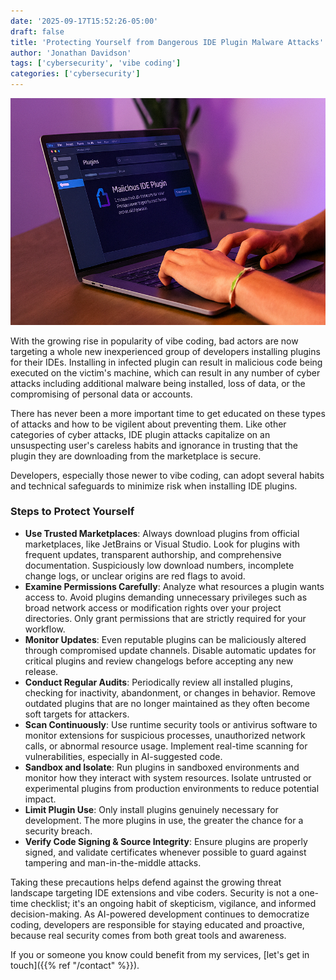 ```yaml
---
date: '2025-09-17T15:52:26-05:00'
draft: false
title: 'Protecting Yourself from Dangerous IDE Plugin Malware Attacks'
author: 'Jonathan Davidson'
tags: ['cybersecurity', 'vibe coding']
categories: ['cybersecurity']
---
```


![vibe-coding-security](malware-ide-plugin.png)

With the growing rise in popularity of vibe coding, bad actors are now targeting a whole new inexperienced group of developers installing plugins for their IDEs. Installing in infected plugin can result in malicious code being executed on the victim's machine, which can result in any number of cyber attacks including additional malware being installed, loss of data, or the compromising of personal data or accounts.

There has never been a more important time to get educated on these types of attacks and how to be vigilent about preventing them. Like other categories of cyber attacks, IDE plugin attacks capitalize on an unsuspecting user's careless habits and ignorance in trusting that the plugin they are downloading from the marketplace is secure.

Developers, especially those newer to vibe coding, can adopt several habits and technical safeguards to minimize risk when installing IDE plugins.

### Steps to Protect Yourself

- **Use Trusted Marketplaces**: Always download plugins from official marketplaces, like JetBrains or Visual Studio. Look for plugins with frequent updates, transparent authorship, and comprehensive documentation. Suspiciously low download numbers, incomplete change logs, or unclear origins are red flags to avoid.
- **Examine Permissions Carefully**: Analyze what resources a plugin wants access to. Avoid plugins demanding unnecessary privileges such as broad network access or modification rights over your project directories. Only grant permissions that are strictly required for your workflow.
- **Monitor Updates**: Even reputable plugins can be maliciously altered through compromised update channels. Disable automatic updates for critical plugins and review changelogs before accepting any new release.
- **Conduct Regular Audits**: Periodically review all installed plugins, checking for inactivity, abandonment, or changes in behavior. Remove outdated plugins that are no longer maintained as they often become soft targets for attackers.
- **Scan Continuously**: Use runtime security tools or antivirus software to monitor extensions for suspicious processes, unauthorized network calls, or abnormal resource usage. Implement real-time scanning for vulnerabilities, especially in AI-suggested code.
- **Sandbox and Isolate**: Run plugins in sandboxed environments and monitor how they interact with system resources. Isolate untrusted or experimental plugins from production environments to reduce potential impact.
- **Limit Plugin Use**: Only install plugins genuinely necessary for development. The more plugins in use, the greater the chance for a security breach.
- **Verify Code Signing & Source Integrity**: Ensure plugins are properly signed, and validate certificates whenever possible to guard against tampering and man-in-the-middle attacks.

Taking these precautions helps defend against the growing threat landscape targeting IDE extensions and vibe coders. Security is not a one-time checklist; it's an ongoing habit of skepticism, vigilance, and informed decision-making. As AI-powered development continues to democratize coding, developers are responsible for staying educated and proactive, because real security comes from both great tools and awareness.

If you or someone you know could benefit from my services, [let's get in touch]({{% ref "/contact" %}}).